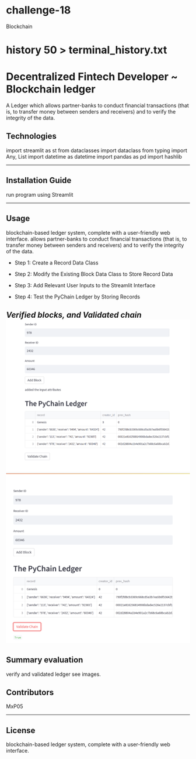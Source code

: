 # challenge-18
Blockchain
# history 50 > terminal_history.txt

# Decentralized Fintech Developer ~ Blockchain ledger
A Ledger which allows partner-banks to conduct financial transactions (that is, to transfer money between senders and receivers) and to verify the integrity of the data. 
## Technologies

import streamlit as st
from dataclasses import dataclass
from typing import Any, List
import datetime as datetime
import pandas as pd
import hashlib

---

## Installation Guide
run program using Streamlit

---

## Usage
blockchain-based ledger system, complete with a user-friendly web interface.
allows partner-banks to conduct financial transactions (that is, to transfer money between senders and receivers) and to verify the integrity of the data. 



* Step 1: Create a Record Data Class

* Step 2: Modify the Existing Block Data Class to Store Record Data

* Step 3: Add Relevant User Inputs to the Streamlit Interface

* Step 4: Test the PyChain Ledger by Storing Records


*Verified blocks, and Validated chain*
![Verify](https://github.com/MxP05/challenge-18/blob/main/verify.png?raw=true)
![Validate](https://github.com/MxP05/challenge-18/blob/main/validate.png?raw=true)
---
## Summary evaluation
verify and validated ledger see images.

## Contributors

MxP05

---

## License
blockchain-based ledger system, complete with a user-friendly web interface.